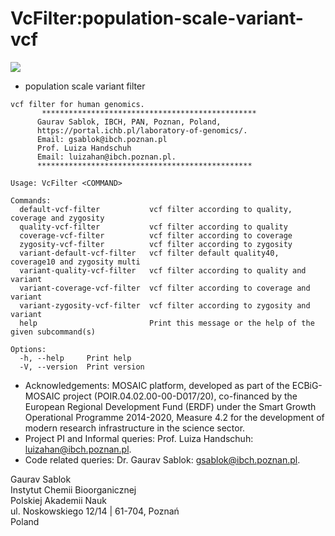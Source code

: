 # VcFilter:population-scale-variant-vcf

![](https://github.com/IBCHgenomic/eVaiutilities/blob/main/logo.png)
- population scale variant filter

```
vcf filter for human genomics.
       ************************************************
      Gaurav Sablok, IBCH, PAN, Poznan, Poland,
      https://portal.ichb.pl/laboratory-of-genomics/.
      Email: gsablok@ibch.poznan.pl
      Prof. Luiza Handschuh
      Email: luizahan@ibch.poznan.pl.
      ************************************************

Usage: VcFilter <COMMAND>

Commands:
  default-vcf-filter           vcf filter according to quality, coverage and zygosity
  quality-vcf-filter           vcf filter according to quality
  coverage-vcf-filter          vcf filter according to coverage
  zygosity-vcf-filter          vcf filter according to zygosity
  variant-default-vcf-filter   vcf filter default quality40, coverage10 and zygosity multi
  variant-quality-vcf-filter   vcf filter according to quality and variant
  variant-coverage-vcf-filter  vcf filter according to coverage and variant
  variant-zygosity-vcf-filter  vcf filter according to zygosity and variant
  help                         Print this message or the help of the given subcommand(s)

Options:
  -h, --help     Print help
  -V, --version  Print version
```

- Acknowledgements: MOSAIC platform, developed as part of the ECBiG-MOSAIC project (POIR.04.02.00-00-D017/20), co-financed by the European Regional Development Fund (ERDF) under the Smart Growth Operational Programme 2014-2020, Measure 4.2 for the development of modern research infrastructure in the science sector. 
- Project PI and Informal queries: Prof. Luiza Handschuh: luizahan@ibch.poznan.pl.
- Code related queries: Dr. Gaurav Sablok: gsablok@ibch.poznan.pl.

Gaurav Sablok \
Instytut Chemii Bioorganicznej \
Polskiej Akademii Nauk \
ul. Noskowskiego 12/14 | 61-704, Poznań \
Poland

